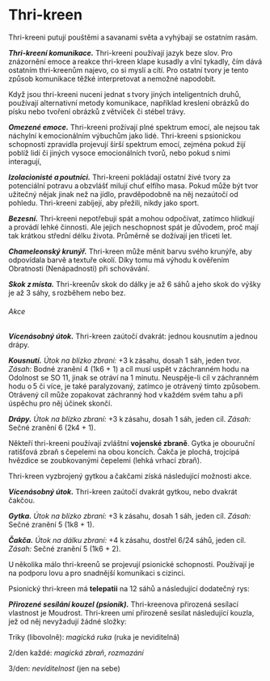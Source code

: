 # Thri-kreen
  
Thri-kreeni putují pouštěmi a savanami světa a vyhýbají se ostatním rasám.
  
***Thri-kreení komunikace.*** Thri-kreeni používají jazyk beze slov. Pro znázornění emoce a reakce thri-kreen klape kusadly a vlní tykadly, čím dává ostatním thri-kreenům najevo, co si myslí a cítí. Pro ostatní tvory je tento způsob komunikace těžké interpretovat a nemožné napodobit.
  
Když jsou thri-kreeni nuceni jednat s tvory jiných inteligentních druhů, používají alternativní metody komunikace, například kreslení obrázků do písku nebo tvoření obrázků z větviček či stébel trávy.
  
***Omezené emoce.*** Thri-kreeni prožívají plné spektrum emocí, ale nejsou tak náchylní k emocionálním výbuchům jako lidé. Thri-kreeni s psionickou schopností zpravidla projevují širší spektrum emocí, zejména pokud žijí poblíž lidí či jiných vysoce emocionálních tvorů, nebo pokud s nimi interagují,
  
***Izolacionisté a poutníci.*** Thri-kreeni pokládají ostatní živé tvory za potenciální potravu a obzvlášť milují chuť elfího masa. Pokud může být tvor užitečný nějak jinak než na jídlo, pravděpodobně na něj nezaútočí od pohledu. Thri-kreeni zabíjejí, aby přežili, nikdy jako sport.
  
***Bezesní.*** Thri-kreeni nepotřebují spát a mohou odpočívat, zatímco hlídkují a provádí lehké činnosti. Ale jejich neschopnost spát je důvodem, proč mají tak krátkou střední délku života. Průměrně se dožívají jen třiceti let.

<Monster 
    title="Thri-kreen"
    subtitle="Střední humanoid (thri-kreen), chaoticky neutrální￼"
    armor-class="15 (přirozená zbroj)"
    hit-points="33 (6k8 + 6)"
    speed="8 sáhů"
    str="12 (+1)"
    dex="15 (+2)"
    con="13 (+1)"
    int="8 (-1)"
    wis="12 (+1)"
    cha="7 (-2)"
    saving-throws=""
    skills="Nenápadnost +4, Přežití +3, Vnímání +3"
    damage-vulnerabilities=""
    damage-resistances=""
    damage-immunities=""
    condition-immunities=""
    senses="vidění ve tmě 12 sáhů, pasivní Vnímání 13"
    languages="thri-kreenština"
    challenge="1 (200 ZK)"
    >
 
***Chameleonský krunýř.*** Thri-kreen může měnit barvu svého krunýře, aby odpovídala barvě a textuře okolí. Díky tomu má výhodu k ověřením Obratnosti (Nenápadnosti) při schovávání.
  
***Skok z místa.*** Thri-kreenův skok do dálky je až 6 sáhů a jeho skok do výšky je až 3 sáhy, s rozběhem nebo bez.
  
###### Akce
  
***Vícenásobný útok.*** Thri-kreen zaútočí dvakrát: jednou kousnutím a jednou drápy.
  
***Kousnutí.*** *Útok na blízko zbraní:* +3 k zásahu, dosah 1 sáh, jeden tvor. *Zásah:* Bodné zranění 4 (1k6 + 1) a cíl musí uspět v záchranném hodu na Odolnost se SO 11, jinak se otráví na 1 minutu. Neuspěje-li cíl v záchranném hodu o 5 či více, je také paralyzovaný, zatímco je otrávený tímto způsobem. Otrávený cíl může zopakovat záchranný hod v každém svém tahu a při úspěchu pro něj účinek skončí.
  
***Drápy.*** *Útok na blízko zbraní:* +3 k zásahu, dosah 1 sáh, jeden cíl. *Zásah:* Sečné zranění 6 (2k4 + 1).

</Monster>    
  
<Card header="Varianta: Zbraně a psionika thri-kreenů">
  
Někteří thri-kreeni používají zvláštní **vojenské zbraně**. Gytka je obouruční ratišťová zbraň s čepelemi na obou koncích. Čakča je plochá, trojcípá hvězdice se zoubkovanými čepelemi (lehká vrhací zbraň).
  
Thri-kreen vyzbrojený gytkou a čakčami získá následující možnosti akce.
  
***Vícenásobný útok.*** Thri-kreen zaútočí dvakrát gytkou, nebo dvakrát čakčou.
  
***Gytka.*** *Útok na blízko zbraní:* +3 k zásahu, dosah 1 sáh, jeden cíl. *Zásah:* Sečné zranění 5 (1k8 + 1).
  
***Čakča.*** *Útok na dálku zbraní:* +4 k zásahu, dostřel 6/24 sáhů, jeden cíl. *Zásah:* Sečné zranění 5 (1k6 + 2).
  
U několika málo thri-kreenů se projevují psionické schopnosti. Používají je na podporu lovu a pro snadnější komunikaci s cizinci.
  
Psionický thri-kreen má **telepatii** na 12 sáhů a následující dodatečný rys:
  
***Přirozené sesílání kouzel (psionik).*** Thri-kreenova přirozená sesílací vlastnost je Moudrost. Thri-kreen umí přirozeně sesílat následující kouzla, jež od něj nevyžadují žádné složky:
  
Triky (libovolně): *magická ruka* (ruka je neviditelná)
  
2/den každé: *magická zbraň*, *rozmazání*
  
3/den: *neviditelnost* (jen na sebe)

</Card>
